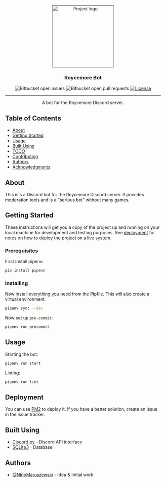 <p align="center">
  <a href="" rel="noopener">
 <img width=200px height=200px src="https://i0.wp.com/roycemoreschool.org/wp-content/uploads/2019/03/cropped-Screen-Shot-2019-02-15-at-12.46.45-PM.png" alt="Project logo"></a>
</p>

<h3 align="center">Roycemore Bot</h3>

<div align="center">

![Bitbucket open issues](https://img.shields.io/bitbucket/issues-raw/NinoMaruszewski/roycemorebot?style=for-the-badge)
![Bitbucket open pull requests](https://img.shields.io/bitbucket/pr-raw/NinoMaruszewski/roycemorebot?style=for-the-badge)
[![License](https://img.shields.io/badge/License-MIT-brightgreen?style=for-the-badge)](./LICENSE)

</div>

---

<p align="center"> A bot for the Roycemore Discord server.
    <br>
</p>

## Table of Contents

- [About](#about)
- [Getting Started](#getting_started)
- [Usage](#usage)
- [Built Using](#built_using)
- [TODO](./TODO.md)
- [Contributing](./CONTRIBUTING.md)
- [Authors](#authors)
- [Acknowledgments](#acknowledgement)

## About

This is s a Discord bot for the Roycemore Discord server. It provides moderation tools and is a "serious bot" without many games.

## Getting Started

These instructions will get you a copy of the project up and running on your local machine for development and testing purposes. See [deployment](#deployment) for notes on how to deploy the project on a live system.

### Prerequisites

First install pipenv:

```sh
pip install pipenv
```

### Installing

Now install everything you need from the Pipfile. This will also create a virtual environment.

```sh
pipenv sync --dev
```

Now set up `pre-commit`:

```sh
pipenv run precommit
```

## Usage

Starting the bot:

```sh
pipenv run start
```

Linting:

```sh
pipenv run lint
```
## Deployment

You can use [PM2](https://pm2.keymetrics.io/) to deploy it. If you have a better solution, create an issue in the issue tracker.

## Built Using

- [Discord.py](https://discordpy.readthedocs.io/en/latest/) - Discord API interface
- [SQLite3](https://sqlite.org/index.html) - Database

## Authors <a name = "authors"></a>

- [@NinoMaruszewski](https://bitbucket.org/NinoMaruszewski/) - Idea & Initial work

